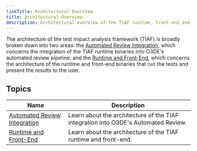 ```yaml
---
linkTitle: Architectural Overview
title: Architectural Overview
description: Architectural overview of the TIAF runtime, front-end and Automated Review integration.
---
```


The architecture of the test impact analysis framework (TIAF) is broadly broken down into two areas: the [Automated Review Integration](./ar-integration), which concerns the integration of the TIAF runtime binaries into O3DE's automated review pipeline, and the [Runtime and Front-End](./runtime-frontend), which concerns the architecture of the runtime and front-end binaries that run the tests and present the results to the user.

## Topics

| Name | Description |
|-|-|
| [Automated Review Integration](./ar-integration) | Learn about the architecture of the TIAF integration into O3DE's Automated Review.|
| [Runtime and Front-End](./runtime-frontend) | Learn about the architecture of the TIAF runtime and front-end.|

